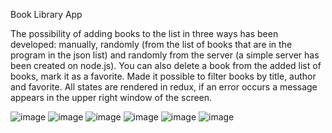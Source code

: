 Book Library App

The possibility of adding books to the list in three ways has been developed: manually, randomly (from the list of books that are in the program in the json list) and randomly from the server (a simple server has been created on node.js). You can also delete a book from the added list of books, mark it as a favorite. Made it possible to filter books by title, author and favorite. All states are rendered in redux, if an error occurs a message appears in the upper right window of the screen.

![image](https://github.com/KusmiiVasyl/Book-Library-Redux-/assets/90526809/fed4a51a-984b-4468-b288-f0360aa3ff3b)
![image](https://github.com/KusmiiVasyl/Book-Library-Redux-/assets/90526809/0c5aa1a5-7ffe-42a6-b060-e51f4227ac4d)
![image](https://github.com/KusmiiVasyl/Book-Library-Redux-/assets/90526809/0ab3ee9b-1de4-49fc-a0ff-8b389ba09c87)
![image](https://github.com/KusmiiVasyl/Book-Library-Redux-/assets/90526809/a525f9c2-47c9-4b4b-b039-1ce471490015)
![image](https://github.com/KusmiiVasyl/Book-Library-Redux-/assets/90526809/5af788d7-3baa-45c1-81a9-aeeb59223d16)
![image](https://github.com/KusmiiVasyl/Book-Library-Redux-/assets/90526809/9163f6a1-c1cc-4b57-a38e-3c73d7ab9d6c)
